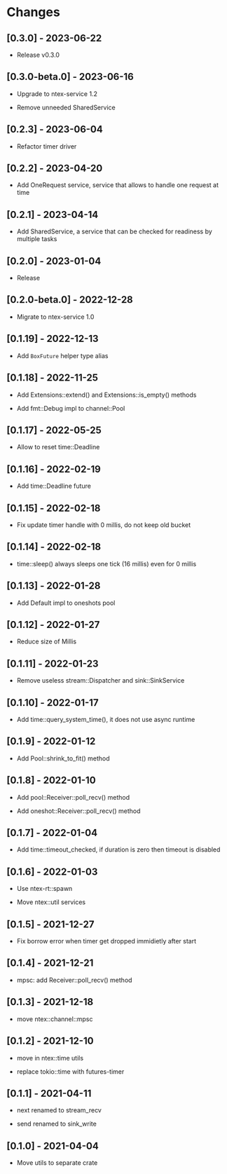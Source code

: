 # Changes

## [0.3.0] - 2023-06-22

* Release v0.3.0

## [0.3.0-beta.0] - 2023-06-16

* Upgrade to ntex-service 1.2

* Remove unneeded SharedService

## [0.2.3] - 2023-06-04

* Refactor timer driver

## [0.2.2] - 2023-04-20

* Add OneRequest service, service that allows to handle one request at time

## [0.2.1] - 2023-04-14

* Add SharedService, a service that can be checked for readiness by multiple tasks

## [0.2.0] - 2023-01-04

* Release

## [0.2.0-beta.0] - 2022-12-28

* Migrate to ntex-service 1.0

## [0.1.19] - 2022-12-13

* Add `BoxFuture` helper type alias

## [0.1.18] - 2022-11-25

* Add Extensions::extend() and Extensions::is_empty() methods

* Add fmt::Debug impl to channel::Pool

## [0.1.17] - 2022-05-25

* Allow to reset time::Deadline

## [0.1.16] - 2022-02-19

* Add time::Deadline future

## [0.1.15] - 2022-02-18

* Fix update timer handle with 0 millis, do not keep old bucket

## [0.1.14] - 2022-02-18

* time::sleep() always sleeps one tick (16 millis) even for 0 millis

## [0.1.13] - 2022-01-28

* Add Default impl to oneshots pool

## [0.1.12] - 2022-01-27

* Reduce size of Millis

## [0.1.11] - 2022-01-23

* Remove useless stream::Dispatcher and sink::SinkService

## [0.1.10] - 2022-01-17

* Add time::query_system_time(), it does not use async runtime

## [0.1.9] - 2022-01-12

* Add Pool::shrink_to_fit() method

## [0.1.8] - 2022-01-10

* Add pool::Receiver::poll_recv() method

* Add oneshot::Receiver::poll_recv() method

## [0.1.7] - 2022-01-04

* Add time::timeout_checked, if duration is zero then timeout is disabled

## [0.1.6] - 2022-01-03

* Use ntex-rt::spawn

* Move ntex::util services

## [0.1.5] - 2021-12-27

* Fix borrow error when timer get dropped immidietly after start

## [0.1.4] - 2021-12-21

* mpsc: add Receiver::poll_recv() method

## [0.1.3] - 2021-12-18

* move ntex::channel::mpsc

## [0.1.2] - 2021-12-10

* move in ntex::time utils

* replace tokio::time with futures-timer

## [0.1.1] - 2021-04-11

* next renamed to stream_recv

* send renamed to sink_write

## [0.1.0] - 2021-04-04

* Move utils to separate crate
